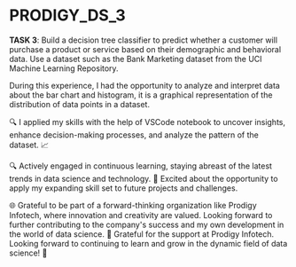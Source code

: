 # PRODIGY_DS_3

**TASK 3**: Build a decision tree classifier to predict whether a customer will purchase a product or service based on their demographic and behavioral data. Use a dataset such as the Bank Marketing dataset from the UCI Machine Learning Repository.

During this experience, I had the opportunity to analyze and interpret data about the bar chart and histogram, it is a graphical representation of the distribution of data points in a dataset.

🔍 I applied my skills with the help of VSCode notebook to uncover insights, enhance decision-making processes, and analyze the pattern of the dataset. 📈

🔍 Actively engaged in continuous learning, staying abreast of the latest trends in data science and technology. 🚀 Excited about the opportunity to apply my expanding skill set to future projects and challenges.

🌐 Grateful to be part of a forward-thinking organization like Prodigy Infotech, where innovation and creativity are valued. Looking forward to further contributing to the company's success and my own development in the world of data science. 🤝 Grateful for the support at Prodigy Infotech. Looking forward to continuing to learn and grow in the dynamic field of data science! 💼
